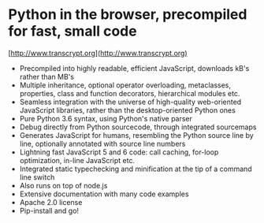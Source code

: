 Python in the browser, precompiled for fast, small code
=======================================================

[http://www.transcrypt.org](http://www.transcrypt.org)

- Precompiled into highly readable, efficient JavaScript, downloads kB's rather than MB's
- Multiple inheritance, optional operator overloading, metaclasses, properties, class and function decorators, hierarchical modules etc.
- Seamless integration with the universe of high-quality web-oriented JavaScript libraries, rather than the desktop-oriented Python ones
- Pure Python 3.6 syntax, using Python's native parser
- Debug directly from Python sourcecode, through integrated sourcemaps
- Generates JavaScript for humans, resembling the Python source line by line, optionally annotated with source line numbers
- Lightning fast JavaScript 5 and 6 code: call caching, for-loop optimization, in-line JavaScript etc.
- Integrated static typechecking and minification at the tip of a command line switch
- Also runs on top of node.js
- Extensive documentation with many code examples
- Apache 2.0 license
- Pip-install and go!
